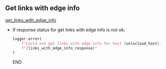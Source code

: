 ## Get links with edge info

[get_links_with_edge_info](../../clients/velocloud_client/get_links_with_edge_info.md)

* If response status for get links with edge info is not ok:
  ```python
  logger.error(
      f"Could not get links with edge info for host {velocloud_host}. Response: "
      f"{links_with_edge_info_response}"
  )
  ```
  END